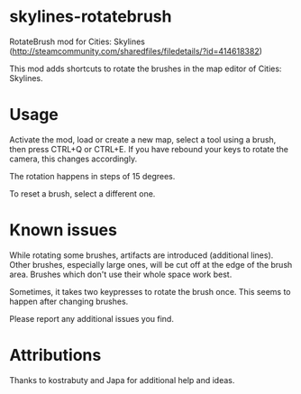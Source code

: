 # skylines-rotatebrush
RotateBrush mod for Cities: Skylines (http://steamcommunity.com/sharedfiles/filedetails/?id=414618382)

This mod adds shortcuts to rotate the brushes in the map editor of Cities: Skylines. 

# Usage

Activate the mod, load or create a new map, select a tool using a brush, then press CTRL+Q or CTRL+E. If you have rebound your keys to rotate the camera, this changes accordingly.

The rotation happens in steps of 15 degrees.

To reset a brush, select a different one.

# Known issues

While rotating some brushes, artifacts are introduced (additional lines). Other brushes, especially large ones, will be cut off at the edge of the brush area. Brushes which don't use their whole space work best.

Sometimes, it takes two keypresses to rotate the brush once. This seems to happen after changing brushes.

Please report any additional issues you find. 

# Attributions

Thanks to kostrabuty and Japa for additional help and ideas.
